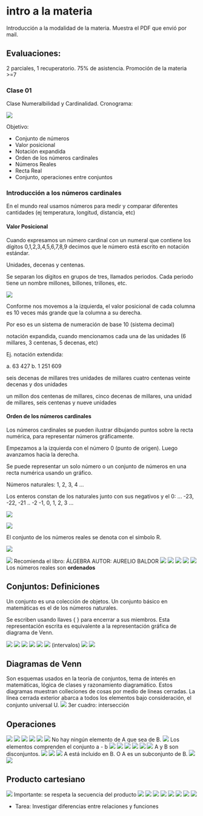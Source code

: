 # intro a la materia
Introducción a la modalidad de la materia. Muestra el PDF que envió por mail.

## Evaluaciones:
2 parciales, 1 recuperatorio.
75% de asistencia.
Promoción de la materia >=7

### Clase 01

Clase Numeralbilidad y Cardinalidad.
Cronograma:

![](ppt-1-mat.png)

Objetivo:

- Conjunto de números
- Valor posicional
- Notación expandida
- Orden de los números cardinales
- Números Reales
- Recta Real
- Conjunto, operaciones entre conjuntos

### Introducción a los números cardinales
En el mundo real usamos números para medir y comparar diferentes cantidades (ej temperatura, longitud, distancia, etc)

#### Valor Posicional
Cuando expresamos un número cardinal con un numeral que contiene los dígitos 0,1,2,3,4,5,6,7,8,9 decimos que le número está escrito en notación estándar.

Unidades, decenas y centenas.

Se separan los dígitos en grupos de tres, llamados periodos. Cada periodo tiene un nombre millones, billones, trillones, etc.

![](ppt-2-mat.png)

Conforme nos movemos a la izquierda, el valor posicional de cada columna es 10 veces más grande que la columna a su derecha.

Por eso es un sistema de numeración de base 10 (sistema decimal)

notación expandida, cuando mencionamos cada una de las unidades (6 millares, 3 centenas, 5 decenas, etc)

Ej. notación extendida:

a. 63 427
b. 1 251 609

seis decenas de millares tres unidades de millares cuatro centenas veinte decenas y dos unidades

un millon dos centenas de millares, cinco decenas de millares, una unidad de millares, seis centenas y nueve unidades

#### Orden de los números cardinales
Los números cardinales se pueden ilustrar dibujando puntos sobre la recta numérica, para representar números gráficamente.

Empezamos a la izquierda con el número 0 (punto de origen). Luego avanzamos hacia la derecha.

Se puede representar un solo número o un conjunto de números en una recta numérica usando un gráfico.

Números naturales: 1, 2, 3, 4 ...

Los enteros constan de los naturales junto con sus negativos y el 0: ... -23, -22, -21 .. -2 -1, 0, 1, 2, 3 ...

![](ppt-3-mat.png)

![](ppt-4-mat.png)

El conjunto de los números reales se denota con el símbolo R.

![](ppt-5-mat.png)

![](ppt-6-mat.png)
Recomienda el libro: ÁLGEBRA AUTOR: AURELIO BALDOR
![](ppt-7-mat.png)
![](ppt-8-mat.png)
![](ppt-9-mat.png)
![](ppt-10-mat.png)
![](ppt-12-mat.png)
Los números reales son **ordenados**

## Conjuntos: Definiciones
Un conjunto es una colección de objetos. Un conjunto básico en matemáticas es el de los números naturales.

Se escriben usando llaves { } para encerrar a sus miembros.
Esta representación escrita es equivalente a la representación gráfica de diagrama de Venn.

![](ppt-13-mat.png)
![](ppt-15-mat.png)
![](ppt-16-mat.png)
![](ppt-17-mat.png)
![](ppt-18-mat.png)
![](ppt-19-mat.png)
(intervalos)
![](ppt-20-mat.png)
![](ppt-21-mat.png)
## Diagramas de Venn
Son esquemas usados en la teoría de conjuntos, tema de interés en matemáticas, lógica de clases y razonamiento diagramático. Estos diagramas muestran colleciones de cosas por medio de líneas cerradas. La línea cerrada exterior abarca a todos los elementos bajo consideración, el conjunto universal U.
![](ppt-22-mat.png)
3er cuadro: intersección

## Operaciones
![](ppt-23-mat.png)
![](ppt-24-mat.png)
![](ppt-25-mat.png)
![](ppt-26-mat.png)
![](ppt-27-mat.png)
![](ppt-28-mat.png)
No hay ningún elemento de A que sea de B.
![](ppt-29-mat.png)
Los elementos comprenden el conjunto a - b
![](ppt-30-mat.png)
![](ppt-31-mat.png)
![](ppt-32-mat.png)
![](ppt-33-mat.png)
![](ppt-34-mat.png)
![](ppt-35-mat.png)
A y B son disconjuntos.
![](ppt-36-mat.png)
![](ppt-37-mat.png)
![](ppt-38-mat.png)
A está incluido en B. O A es un subconjunto de B.
![](ppt-39-mat.png)
![](ppt-40-mat.png)
## Producto cartesiano
![](ppt-41-mat.png)
Importante: se respeta la secuencia del producto
![](ppt-42-mat.png)
![](ppt-43-mat.png)
![](ppt-44-mat.png)
![](ppt-46-mat.png)
![](ppt-47-mat.png)
![](ppt-48-mat.png)
![](ppt-49-mat.png)
![](ppt-50-mat.png)

- Tarea: Investigar diferencias entre relaciones y funciones
